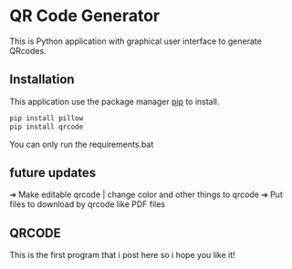 # QR Code Generator

This is Python application with graphical user interface to generate QRcodes.

## Installation

This application use the package manager [pip](https://pip.pypa.io/en/stable/) to install.

```bash
pip install pillow
pip install qrcode

```
You can only run the requirements.bat



## future updates

➔ Make editable qrcode | change color and other things to qrcode
➔ Put files to download by qrcode like PDF files


## QRCODE
This is the first program that i post here so i hope you like it!
